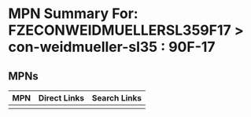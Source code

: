 



# MPN Summary For: FZECONWEIDMUELLERSL359F17 > con-weidmueller-sl35 : 90F-17

## MPNs
  

|MPN|Direct Links|Search Links|
| :--- | :--- | :--- |
||||

